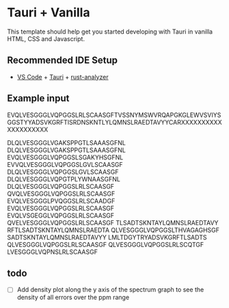 # Tauri + Vanilla

This template should help get you started developing with Tauri in vanilla HTML, CSS and Javascript.

## Recommended IDE Setup

- [VS Code](https://code.visualstudio.com/) + [Tauri](https://marketplace.visualstudio.com/items?itemName=tauri-apps.tauri-vscode) + [rust-analyzer](https://marketplace.visualstudio.com/items?itemName=rust-lang.rust-analyzer)

## Example input

EVQLVESGGGLVQPGGSLRLSCAASGFTVSSNYMSWVRQAPGKGLEWVSVIYSGGSTYYADSVKGRFTISRDNSKNTLYLQMNSLRAEDTAVYYCARXXXXXXXXXXXXXXXXXXXX


DLQLVESGGGLVGAKSPPGTLSAAASGFNL
DLQLVESGGGLVGAKSPPGTLSAAASGFNL
EVQLVESGGGLVQPGGSLSGAKYHSGFNL
EVVQLVESGGGLVQPGGSLGVLSCAASGF
DLQLVESGGGLVQPGGSLGVLSCAASGF
DLQLVESGGGLVQPGTPLYWNAASGFNL
DLQLVESGGGLVQPGGSLRLSCAASGF
QVQLVESGGGLVQPGGSLRLSCAASGF
EVQLVESGGGLPVQGGSLRLSCAADGF
EVQLVESGGGLVQPGGSLRLSCAASGF
EVQLVSGEGGLVQPGGSLRLSCAASGF
QVELVESGGGLVQPGGSLRLSCAASGF
TLSADTSKNTAYLQMNSLRAEDTAVY
RFTLSADTSKNTAYLQMNSLRAEDTA
QLVESGGGLVQPGGSLTHVAGAGHSGF
SADTSKNTAYLQMNSLRAEDTAVYY
LMLTDGYTRYADSVKGRFTLSADTS
QLVESGGGLVQPGGSLRLSCAASGF
QLVESGGGLVQPGGSLRLSCQTGF
LVESGGGLVQPNSLRLSCAASGF

## todo
 - [ ] Add density plot along the y axis of the spectrum graph to see the density of all errors over the ppm range